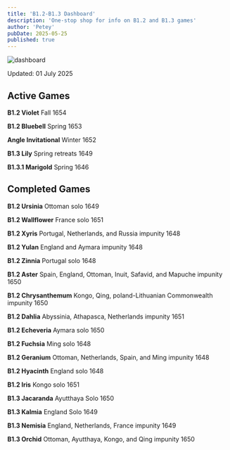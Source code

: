 ```yaml
---
title: 'B1.2-B1.3 Dashboard'
description: 'One-stop shop for info on B1.2 and B1.3 games'
author: 'Petey'
pubDate: 2025-05-25
published: true
---
```

![dashboard](/imperialrealm/graphics/dashboard10.png)

Updated: 01 July 2025

## Active Games

**B1.2 Violet** Fall 1654

**B1.2 Bluebell**	Spring 1653

**Angle Invitational** Winter 1652

**B1.3 Lily** Spring retreats 1649

**B1.3.1 Marigold** Spring 1646

## Completed Games

**B1.2 Ursinia** Ottoman solo 1649

**B1.2 Wallflower** France solo 1651

**B1.2 Xyris** Portugal, Netherlands, and Russia impunity 1648

**B1.2 Yulan** England and Aymara impunity 1648

**B1.2 Zinnia**	Portugal solo 1648

**B1.2 Aster** 	Spain, England, Ottoman, Inuit, Safavid, and Mapuche impunity 1650

**B1.2 Chrysanthemum** Kongo, Qing, poland-Lithuanian Commonwealth impunity 1650

**B1.2 Dahlia** Abyssinia, Athapasca, Netherlands impunity 1651

**B1.2 Echeveria** 	Aymara solo 1650

**B1.2 Fuchsia** 	Ming solo 1648

**B1.2 Geranium** 	Ottoman, Netherlands, Spain, and Ming impunity 1648

**B1.2 Hyacinth** 	England solo 1648

**B1.2 Iris** Kongo solo 1651

**B1.3 Jacaranda** Ayutthaya Solo 1650

**B1.3 Kalmia** England Solo 1649

**B1.3 Nemisia** England, Netherlands, France impunity 1649

**B1.3 Orchid** Ottoman, Ayutthaya, Kongo, and Qing impunity 1650
